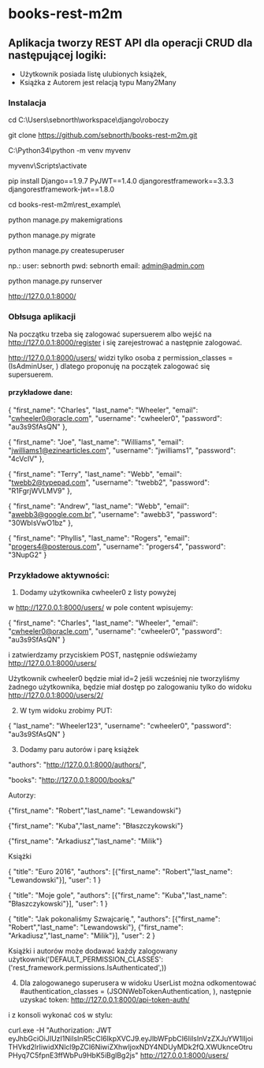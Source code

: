 # books-rest-m2m

## Aplikacja tworzy REST API dla operacji CRUD dla następującej logiki:

- Użytkownik posiada listę ulubionych książek, 
- Książka z Autorem jest relacją typu Many2Many

### Instalacja

cd C:\Users\sebnorth\workspace\django\roboczy

git clone https://github.com/sebnorth/books-rest-m2m.git

C:\Python34\python -m venv myvenv

myvenv\Scripts\activate

pip install Django==1.9.7 PyJWT==1.4.0 djangorestframework==3.3.3 djangorestframework-jwt==1.8.0

cd books-rest-m2m\rest_example\

python manage.py makemigrations

python manage.py migrate

python manage.py createsuperuser

np.: user: sebnorth pwd: sebnorth email: admin@admin.com

python manage.py runserver

http://127.0.0.1:8000/

### Obłsuga aplikacji

Na początku trzeba się zalogować supersuerem albo wejść na http://127.0.0.1:8000/register i się zarejestrować a następnie zalogować. 

http://127.0.0.1:8000/users/ widzi tylko osoba z permission_classes =(IsAdminUser, )
dlatego proponuję na początek zalogować się supersuerem. 

#### przykładowe dane: 

{
  "first_name": "Charles",
  "last_name": "Wheeler",
  "email": "cwheeler0@oracle.com",
  "username": "cwheeler0",
  "password": "au3s9SfAsQN"
}, 

{
  "first_name": "Joe",
  "last_name": "Williams",
  "email": "jwilliams1@ezinearticles.com",
  "username": "jwilliams1",
  "password": "4cVcIV"
}, 

{
  "first_name": "Terry",
  "last_name": "Webb",
  "email": "twebb2@typepad.com",
  "username": "twebb2",
  "password": "R1FgrjWVLMV9"
}, 

{
  "first_name": "Andrew",
  "last_name": "Webb",
  "email": "awebb3@google.com.br",
  "username": "awebb3",
  "password": "30WbIsVwO1bz"
}, 

{
  "first_name": "Phyllis",
  "last_name": "Rogers",
  "email": "progers4@posterous.com",
  "username": "progers4",
  "password": "3NupG2"
}

### Przykładowe aktywności: 

1. Dodamy użytkownika cwheeler0 z listy powyżej

  w http://127.0.0.1:8000/users/ w pole content wpisujemy: 
  
  {
    "first_name": "Charles",
    "last_name": "Wheeler",
    "email": "cwheeler0@oracle.com",
    "username": "cwheeler0",
    "password": "au3s9SfAsQN"
  }
  
  i zatwierdzamy przyciskiem POST, następnie odświeżamy http://127.0.0.1:8000/users/
  
  Użytkownik cwheeler0 będzie miał id=2 jeśli wcześniej nie tworzyliśmy żadnego użytkownika, będzie miał dostęp po zalogowaniu tylko do widoku  http://127.0.0.1:8000/users/2/

2. W tym widoku zrobimy PUT:

  {
  "last_name": "Wheeler123",
  "username": "cwheeler0",
  "password": "au3s9SfAsQN"
  }


3. Dodamy paru autorów i parę książek

  "authors": "http://127.0.0.1:8000/authors/",
  
  "books": "http://127.0.0.1:8000/books/"
  
  Autorzy:
  
  {"first_name": "Robert","last_name": "Lewandowski"}
  
  {"first_name": "Kuba","last_name": "Błaszczykowski"}
  
  {"first_name": "Arkadiusz","last_name": "Milik"}
  
  Książki
  
  {
      "title": "Euro 2016",
      "authors": [{"first_name": "Robert","last_name": "Lewandowski"}],
      "user": 1
  }
  
  {
      "title": "Moje gole",
      "authors": [{"first_name": "Kuba","last_name": "Błaszczykowski"}],
      "user": 1
  }
  
  
  {
      "title": "Jak pokonaliśmy Szwajcarię.",
      "authors": [{"first_name": "Robert","last_name": "Lewandowski"}, {"first_name": "Arkadiusz","last_name": "Milik"}],
      "user": 2
  }
  
  Książki i autorów może dodawać każdy zalogowany użytkownik('DEFAULT_PERMISSION_CLASSES': ('rest_framework.permissions.IsAuthenticated',))

4. Dla zalogowanego superusera w widoku UserList można odkomentować #authentication_classes = (JSONWebTokenAuthentication, ), następnie uzyskać token: http://127.0.0.1:8000/api-token-auth/

  i z konsoli wykonać coś w stylu:
  
  curl.exe -H "Authorization: JWT eyJhbGciOiJIUzI1NiIsInR5cCI6IkpXVCJ9.eyJlbWFpbCI6IiIsInVzZXJuYW1lIjoiTHVkd2lrIiwidXNlcl9pZCI6NiwiZXhwIjoxNDY4NDUyMDk2fQ.XWUknceOtruPHyq7C5fpnE3ffWbPu9HbK5iBglBg2js" http://127.0.0.1:8000/users/
